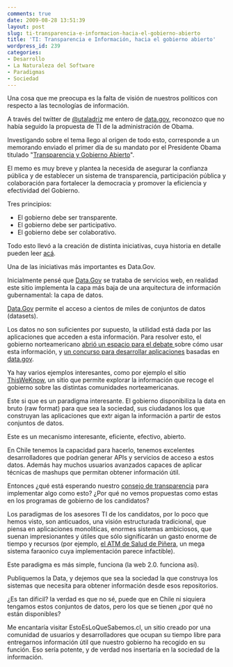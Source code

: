 ```yaml
---
comments: true
date: 2009-08-28 13:51:39
layout: post
slug: ti-transparencia-e-informacion-hacia-el-gobierno-abierto
title: 'TI: Transparencia e Información, hacia el gobierno abierto'
wordpress_id: 239
categories:
- Desarrollo
- La Naturaleza del Software
- Paradigmas
- Sociedad
---
```


Una cosa que me preocupa es la falta de visión de nuestros políticos con respecto a las tecnologías de información.

A través del twitter de [@utaladriz](http://twitter.com/utaladriz/status/3591301252) me entero de [data.gov](http://www.data.gov/), reconozco que no había seguido la propuesta de TI de la administración de Obama.

Investigando sobre el tema llego al origen de todo esto, corresponde a un memorando enviado el primer día de su mandato por el Presidente Obama titulado "[Transparencia y Gobierno Abierto](http://go2.wordpress.com/?id=725X1342&site=josemalonso.wordpress.com&url=http%3A%2F%2Fedocket.access.gpo.gov%2F2009%2Fpdf%2FE9-1777.pdf)".

El memo es muy breve y plantea la necesida de asegurar la confianza pública y de establecer un sistema de transparencia, participación pública y colaboración para fortalecer la democracia y promover la eficiencia y efectividad del Gobierno.

Tres principios:

  * El gobierno debe ser transparente.
  * El gobierno debe ser participativo.
  * El gobierno debe ser colaborativo.

Todo esto llevó a la creación de distinta iniciativas, cuya historia en detalle pueden leer [acá](http://blog.josema.net/2009/06/05/data-gov-estandar/).

  


Una de las iniciativas más importantes es Data.Gov.

  


Inicialmente pensé que [Data.Gov](http://www.data.gov/) se trataba de servicios web, en realidad este sitio implementa la capa más baja de una arquitectura de información gubernamental: la capa de datos.

  


[Data.Gov](http://www.data.gov/) permite el acceso a cientos de miles de conjuntos de datos (datasets).

  


Los datos no son suficientes por supuesto, la utilidad está dada por las aplicaciones que acceden a esta información. Para resolver esto, el gobierno norteamericano [abrió un espacio para el debate ](http://opengov.ideascale.com/)sobre cómo usar esta información, y [un concurso para desarrollar aplicaciones](http://www.sunlightlabs.com/contests/appsforamerica2/) basadas en [data.gov](http://www.data.gov/).

  


Ya hay varios ejemplos interesantes, como por ejemplo el sitio [ThisWeKnow](http://www.thisweknow.org/), un sitio que permite explorar la información que recoge el gobierno sobre las distintas comunidades norteamericanas.

  


Este si que es un paradigma interesante. El gobierno disponibiliza la data en bruto (raw format) para que sea la sociedad, sus ciudadanos los que construyan las aplicaciones que extr
aigan la información a partir de estos conjuntos de datos.

  


Este es un mecanismo interesante, eficiente, efectivo, abierto.

  


En Chile tenemos la capacidad para hacerlo, tenemos excelentes desarrolladores que podrían generar APIs y servicios de acceso a estos datos. Además hay muchos usuarios avanzados capaces de aplicar técnicas de mashups que permitan obtener información útil.

  


  


Entonces ¿qué está esperando nuestro [consejo de transparencia](http://www.consejotransparencia.cl/) para implementar algo como esto? ¿Por qué no vemos propuestas como estas en los programas de gobierno de los candidatos?

Los paradigmas de los asesores TI de los candidatos, por lo poco que hemos visto, son anticuados, una visión estructurada tradicional, que piensa en aplicaciones monoliticas, enormes sistemas ambiciosos, que suenan impresionantes y útiles que sólo significarán un gasto enorme de tiempo y recursos (por ejemplo, [el ATM de Salud de Piñera](http://pinera2010.cl/2009/08/23/sebastian-presenta-su-propuesta-en-materia-digital/), un mega sistema faraonico cuya implementación parece infactible).

  


Este paradigma es más simple, funciona (la web 2.0. funciona así).

  


Publiquemos la Data, y dejemos que sea la sociedad la que construya los sistemas que necesita para obtener información desde esos repositorios.

  


¿Es tan dificil? la verdad es que no sé, puede que en Chile ni siquiera tengamos estos conjuntos de datos, pero los que se tienen ¿por qué no están disponibles?

  


Me encantaría visitar EstoEsLoQueSabemos.cl, un sitio creado por una comunidad de usuarios y desarrolladores que ocupan su tiempo libre para entregarnos información útil que nuestro gobierno ha recogido en su función. Eso sería potente, y de verdad nos insertaría en la sociedad de la información.

  
  


